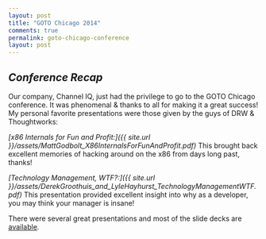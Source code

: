 ```yaml
---
layout: post
title: "GOTO Chicago 2014"
comments: true
permalink: goto-chicago-conference
layout: post
---
```

*Conference Recap*
-----

<!--adsense1-->

Our company, Channel IQ, just had the privilege to go to the GOTO Chicago
conference.  It was phenomenal & thanks to all for making it a great success!  My
personal favorite presentations were those given by the guys of DRW & Thoughtworks:

*[x86 Internals for Fun and Profit:]({{ site.url }}/assets/MattGodbolt_X86InternalsForFunAndProfit.pdf)*
This brought back excellent memories of hacking around on the x86 from days long past, thanks!

*[Technology Management, WTF?:]({{ site.url }}/assets/DerekGroothuis_and_LyleHayhurst_TechnologyManagementWTF.pdf)*
This presentation provided excellent insight into why as a developer, you may
think your manager is insane!

There were several great presentations and most of the slide decks are [available](http://gotocon.com/chicago-2014/schedule/index.jsp).

<!--adsense2-->

